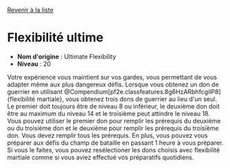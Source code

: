 [Revenir à la liste](list.md)

# Flexibilité ultime

 * **Nom d'origine** : Ultimate Flexibility
 * **Niveau** : 20


<p><span>Votre expérience vous maintient sur vos gardes, vous permettant de vous adapter même aux plus dangereux défis. Lorsque vous obtenez un don de guerrier en utilisant @Compendium[pf2e.classfeatures.8g6HzARbhfcgilP8]{flexibilité martiale}, vous obtenez trois dons de guerrier au lieu d'un seul. Le premier doit toujours être de niveau 8 ou inférieur, le deuxième don doit être au maximum du niveau 14 et le troisième peut attindre le niveau 18. Vous pouvez utiliser le premier don pour remplir les prérequis du deuxième ou du troisième don et le deuxième pour remplir les prérequis du troisième don. Vous devez remplir tous les prérequis. En plus, vous pouvez vous préparer aux défis du champ de bataille en passant 1 heure à vous préparer. Si vous le faites, vous pouvez resélectioner les dons choisis avec flexibilité martiale comme si vous aviez effectué vos préparatifs quotidiens.</span></p>